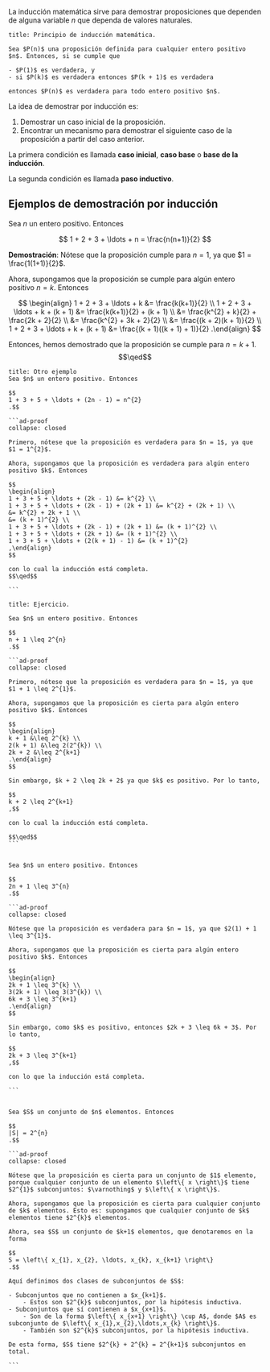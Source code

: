 La inducción matemática sirve para demostrar proposiciones que dependen de alguna variable $n$ que dependa de valores naturales.

```ad-proposition
title: Principio de inducción matemática.

Sea $P(n)$ una proposición definida para cualquier entero positivo $n$. Entonces, si se cumple que

- $P(1)$ es verdadera, y
- si $P(k)$ es verdadera entonces $P(k + 1)$ es verdadera

entonces $P(n)$ es verdadera para todo entero positivo $n$.

```

La idea de demostrar por inducción es:

1. Demostrar un caso inicial de la proposición.
2. Encontrar un mecanismo para demostrar el siguiente caso de la proposición a partir del caso anterior.

La primera condición es llamada **caso inicial**, **caso base** o **base de la inducción**.

La segunda condición es llamada **paso inductivo**.

## Ejemplos de demostración por inducción

Sea $n$ un entero positivo. Entonces

$$
1 + 2 + 3 + \ldots + n = \frac{n(n+1)}{2}
$$

**Demostración**: Nótese que la proposición cumple para $n = 1$, ya que $1 = \frac{1(1+1)}{2}$.

Ahora, supongamos que la proposición se cumple para algún entero positivo $n = k$. Entonces

$$
\begin{align}
1 + 2 + 3 + \ldots + k &= \frac{k(k+1)}{2} \\
1 + 2 + 3 + \ldots + k + (k + 1) &= \frac{k(k+1)}{2} + (k + 1) \\
&= \frac{k^{2} + k}{2} + \frac{2k + 2}{2} \\
&= \frac{k^{2} + 3k + 2}{2} \\
&= \frac{(k + 2)(k + 1)}{2} \\
1 + 2 + 3 + \ldots + k + (k + 1) &= \frac{(k + 1)((k + 1) + 1)}{2}
.\end{align}
$$

Entonces, hemos demostrado que la proposición se cumple para $n = k + 1$.
$$\qed$$

````ad-example
title: Otro ejemplo
Sea $n$ un entero positivo. Entonces

$$
1 + 3 + 5 + \ldots + (2n - 1) = n^{2}
.$$

```ad-proof
collapse: closed

Primero, nótese que la proposición es verdadera para $n = 1$, ya que $1 = 1^{2}$.

Ahora, supongamos que la proposición es verdadera para algún entero positivo $k$. Entonces

$$
\begin{align}
1 + 3 + 5 + \ldots + (2k - 1) &= k^{2} \\
1 + 3 + 5 + \ldots + (2k - 1) + (2k + 1) &= k^{2} + (2k + 1) \\
&= k^{2} + 2k + 1 \\
&= (k + 1)^{2} \\
1 + 3 + 5 + \ldots + (2k - 1) + (2k + 1) &= (k + 1)^{2} \\
1 + 3 + 5 + \ldots + (2k + 1) &= (k + 1)^{2} \\
1 + 3 + 5 + \ldots + (2(k + 1) - 1) &= (k + 1)^{2}
,\end{align}
$$

con lo cual la inducción está completa.
$$\qed$$

```

````

````ad-exercise
title: Ejercicio.

Sea $n$ un entero positivo. Entonces

$$
n + 1 \leq 2^{n}
.$$

```ad-proof
collapse: closed

Primero, nótese que la proposición es verdadera para $n = 1$, ya que $1 + 1 \leq 2^{1}$.

Ahora, supongamos que la proposición es cierta para algún entero positivo $k$. Entonces

$$
\begin{align}
k + 1 &\leq 2^{k} \\
2(k + 1) &\leq 2(2^{k}) \\
2k + 2 &\leq 2^{k+1}
.\end{align}
$$

Sin embargo, $k + 2 \leq 2k + 2$ ya que $k$ es positivo. Por lo tanto,

$$
k + 2 \leq 2^{k+1}
,$$

con lo cual la inducción está completa.

$$\qed$$
```

````

````ad-exercise

Sea $n$ un entero positivo. Entonces

$$
2n + 1 \leq 3^{n}
.$$

```ad-proof
collapse: closed

Nótese que la proposición es verdadera para $n = 1$, ya que $2(1) + 1 \leq 3^{1}$.

Ahora, supongamos que la proposición es cierta para algún entero positivo $k$. Entonces

$$
\begin{align}
2k + 1 \leq 3^{k} \\
3(2k + 1) \leq 3(3^{k}) \\
6k + 3 \leq 3^{k+1}
.\end{align}
$$

Sin embargo, como $k$ es positivo, entonces $2k + 3 \leq 6k + 3$. Por lo tanto,

$$
2k + 3 \leq 3^{k+1}
,$$

con lo que la inducción está completa.

```

````

````ad-exercise

Sea $S$ un conjunto de $n$ elementos. Entonces

$$
|S| = 2^{n}
.$$

```ad-proof
collapse: closed

Nótese que la proposición es cierta para un conjunto de $1$ elemento, porque cualquier conjunto de un elemento $\left\{ x \right\}$ tiene $2^{1}$ subconjuntos: $\varnothing$ y $\left\{ x \right\}$.

Ahora, supongamos que la proposición es cierta para cualquier conjunto de $k$ elementos. Esto es: supongamos que cualquier conjunto de $k$ elementos tiene $2^{k}$ elementos.

Ahora, sea $S$ un conjunto de $k+1$ elementos, que denotaremos en la forma

$$
S = \left\{ x_{1}, x_{2}, \ldots, x_{k}, x_{k+1} \right\} 
.$$

Aquí definimos dos clases de subconjuntos de $S$:

- Subconjuntos que no contienen a $x_{k+1}$.
	- Estos son $2^{k}$ subconjuntos, por la hipótesis inductiva.
- Subconjuntos que sí contienen a $x_{x+1}$.
	- Son de la forma $\left\{ x_{x+1} \right\} \cup A$, donde $A$ es subconjunto de $\left\{ x_{1},x_{2},\ldots,x_{k} \right\}$.
	- También son $2^{k}$ subconjuntos, por la hipótesis inductiva.

De esta forma, $S$ tiene $2^{k} + 2^{k} = 2^{k+1}$ subconjuntos en total.

```

````
